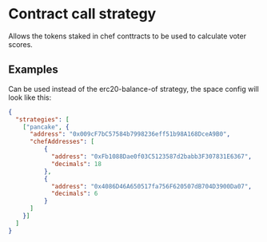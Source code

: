 # Contract call strategy

Allows the tokens staked in chef conttracts to be used to calculate voter scores.

## Examples

Can be used instead of the erc20-balance-of strategy, the space config will look like this:

```JSON
{
  "strategies": [
    ["pancake", {
      "address": "0x009cF7bC57584b7998236eff51b98A168DceA9B0",
      "chefAddresses": [
          {
            "address": "0xFb1088Dae0f03C5123587d2babb3F307831E6367",
            "decimals": 18
          },
          {
            "address": "0x4086D46A650517fa756F620507dB704D3900Da07",
            "decimals": 6
          }
      ]
    }]
  ]
}
```
